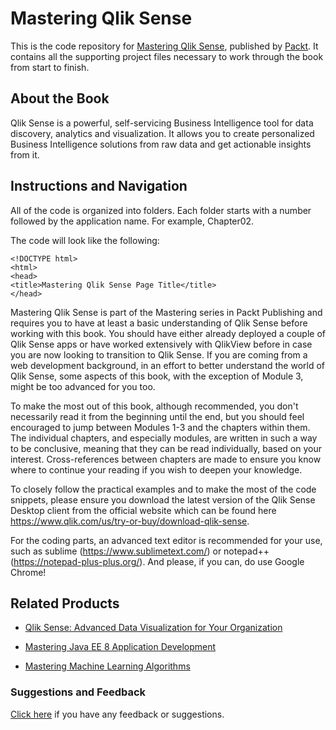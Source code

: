 


# Mastering Qlik Sense
This is the code repository for [Mastering Qlik Sense](https://www.packtpub.com/big-data-and-business-intelligence/mastering-qlik-sense?utm_source=github&utm_medium=repository&utm_campaign=9781783554027), published by [Packt](https://www.packtpub.com/?utm_source=github). It contains all the supporting project files necessary to work through the book from start to finish.
## About the Book
Qlik Sense is a powerful, self-servicing Business Intelligence tool for data discovery, analytics and visualization. It allows you to create personalized Business Intelligence solutions from raw data and get actionable insights from it.


## Instructions and Navigation
All of the code is organized into folders. Each folder starts with a number followed by the application name. For example, Chapter02.



The code will look like the following:
```
<!DOCTYPE html>
<html>
<head>
<title>Mastering Qlik Sense Page Title</title>
</head>
```

Mastering Qlik Sense is part of the Mastering series in Packt Publishing and requires you to have at least a basic understanding of Qlik Sense before working with this book. You should have either already deployed a couple of Qlik Sense apps or have worked extensively with QlikView before in case you are now looking to transition to Qlik Sense. If you are coming from a web development background, in an effort to better understand the world of Qlik Sense, some aspects of this book, with the exception of Module 3, might be too advanced for you too.

To make the most out of this book, although recommended, you don't necessarily read it from the beginning until the end, but you should feel encouraged to jump between Modules 1-3 and the chapters within them. The individual chapters, and especially modules, are written in such a way to be conclusive, meaning that they can be read individually, based on your interest. Cross-references between chapters are made to ensure you know where to continue your reading if you wish to deepen your knowledge.

To closely follow the practical examples and to make the most of the code snippets, please ensure you download the latest version of the Qlik Sense Desktop client from the official website which can be found here https://www.qlik.com/us/try-or-buy/download-qlik-sense.

For the coding parts, an advanced text editor is recommended for your use, such as sublime (https://www.sublimetext.com/) or notepad++ (https://notepad-plus-plus.org/). And please, if you can, do use Google Chrome!

## Related Products
* [Qlik Sense: Advanced Data Visualization for Your Organization](https://www.packtpub.com/big-data-and-business-intelligence/qlik-sense-advanced-data-visualization-your-organization?utm_source=github&utm_medium=repository&utm_campaign=9781788994927)

* [Mastering Java EE 8 Application Development](https://www.packtpub.com/application-development/mastering-java-ee-8-application-development?utm_source=github&utm_medium=repository&utm_campaign=9781786469205)

* [Mastering Machine Learning Algorithms](https://www.packtpub.com/big-data-and-business-intelligence/mastering-machine-learning-algorithms?utm_source=github&utm_medium=repository&utm_campaign=9781788621113)

### Suggestions and Feedback
[Click here](https://docs.google.com/forms/d/e/1FAIpQLSe5qwunkGf6PUvzPirPDtuy1Du5Rlzew23UBp2S-P3wB-GcwQ/viewform) if you have any feedback or suggestions.
